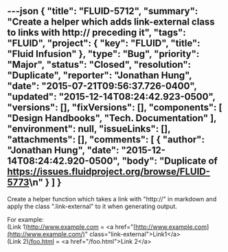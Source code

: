 ---json
{
  "title": "FLUID-5712",
  "summary": "Create a helper which adds link-external class to links with http:// preceding it",
  "tags": "FLUID",
  "project": {
    "key": "FLUID",
    "title": "Fluid Infusion"
  },
  "type": "Bug",
  "priority": "Major",
  "status": "Closed",
  "resolution": "Duplicate",
  "reporter": "Jonathan Hung",
  "date": "2015-07-21T09:56:37.726-0400",
  "updated": "2015-12-14T08:24:42.923-0500",
  "versions": [],
  "fixVersions": [],
  "components": [
    "Design Handbooks",
    "Tech. Documentation"
  ],
  "environment": null,
  "issueLinks": [],
  "attachments": [],
  "comments": [
    {
      "author": "Jonathan Hung",
      "date": "2015-12-14T08:24:42.920-0500",
      "body": "Duplicate of <https://issues.fluidproject.org/browse/FLUID-5773>\n"
    }
  ]
}
---
Create a helper function which takes a link with "http\://" in markdown and apply the class ".link-external" to it when generating output.

For example:\
(Link 1)<http://www.example.com> = \<a href="[http://www.example.com](http://www.example.com/)" class="link-external">Link1\</a>\
(Link 2)[/foo.html](/foo.html) = \<a href="/foo.html">Link 2\</a>

        